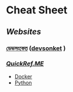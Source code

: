 # Cheat Sheet

## _Websites_

### [ডেভসংকেত](https://devsonket.com/) ([devsonket](https://devsonket.com/) )

### [_QuickRef.ME_](https://quickref.me/) 

* [Docker ](https://devsonket.com/docker-cheat-sheet/)
* [Python](https://quickref.me/python)
